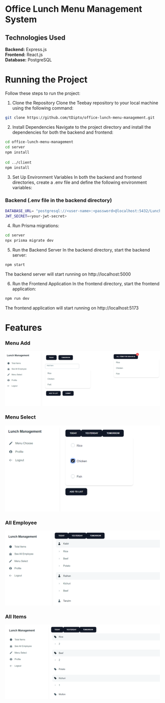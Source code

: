 # Office Lunch Menu Management System

## Technologies Used
**Backend:** Express.js  
**Frontend:** React.js  
**Database:** PostgreSQL

# Running the Project
Follow these steps to run the project:

1. Clone the Repository
Clone the Teebay repository to your local machine using the following command:

```sh
git clone https://github.com/tDipto/office-lunch-menu-management.git
```

2. Install Dependencies
Navigate to the project directory and install the dependencies for both the backend and frontend:

``` sh
cd office-lunch-menu-management
cd server
npm install

cd ../client
npm install
```

3. Set Up Environment Variables
In both the backend and frontend directories, create a .env file and define the following environment variables:

### Backend (.env file in the backend directory)
``` sh
DATABASE_URL= "postgresql://<user-name>:<password>@localhost:5432/Lunch-management?schema=public"
JWT_SECRET=<your-jwt-secret>
```

4. Run Prisma migrations:
``` sh
cd server
npx prisma migrate dev
```

5. Run the Backend Server
In the backend directory, start the backend server:

``` sh
npm start
```
The backend server will start running on http://localhost:5000

6. Run the Frontend Application
In the frontend directory, start the frontend application:

``` sh
npm run dev
```
The frontend application will start running on http://localhost:5173




# Features

### Menu Add
![Menu Add](https://github.com/tDipto/office-lunch-menu-management/blob/master/features/menuAdd.PNG)


### Menu Select
![Menu Select](https://github.com/tDipto/office-lunch-menu-management/blob/master/features/menuSelect.PNG)

### All Employee
![All Employee](https://github.com/tDipto/office-lunch-menu-management/blob/master/features/allEmployee.PNG)


### All Items
![All Items](https://github.com/tDipto/office-lunch-menu-management/blob/master/features/allItems.PNG)
